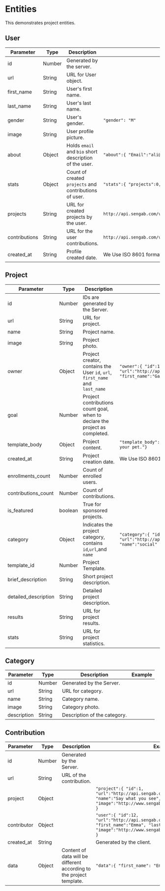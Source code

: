 # Entities
This demonstrates project entities.

## User
Parameter | Type | Description | Example
--------- | ---- | ----- | -----
id | Number  | Generated by the server.   |
url | String | URL for User object. |
first_name | String |  User's first name. |
last_name  | String |  User's last name. |
gender | String | User's gender. | `"gender": "M"`
image | String | User profile picture. |
about | Object | Holds `email` and `bio` short description of the user. |  `"about":{ "Email":"ali@allam.com", "bio":null }`
stats | Object |Count of created `projects` and contributions of user. |  `"stats":{ "projects":0, "contributions":5 }`
projects | String | URL for created projects by the user. |   `http://api.sengab.com/v1/users/1411414/created_projects`
contributions | String | URL for the user contributions. |  `http://api.sengab.com/v1/users/1411414/contributions`
created_at | String | Profile created date. | We Use ISO 8601 format.

## Project
Parameter | Type | Description | Example
--------- | ---- | ----- | -----
id | Number   | IDs are generated by the Server.|
url | String | URL for project. |
name | String |  Project name.|
image | String | Project photo. |
owner | Object | Project creator, contains the User `id`, `url`, `first_name` and `last_name`  |`"owner":{ "id":11, "url":"http://api.sengab.com/v1/users/11", "first_name":"Galileo", "last_name":"Galileo" }`
goal | Number | Project contributions count goal, when to declare the project as completed. |
template_body | Object | Project content. | `"template_body":{ "image_title":"Take a photo of your pet."}`
created_at | String | Project creation date. | We Use ISO 8601 format.
enrollments_count | Number | Count of enrolled users.|  
contributions_count | Number | Count of contributions.|
is_featured | boolean | True for sponsored projects. |
category | Object | Indicates the project category, contains `id`,`url`,and `name` |`"category":{ "id":210, "url":"http://api.sengab.com/v1/categories/210", "name":"social" }`
template_id | Number | Project Template. |
brief_description | String | Short project description. |
detailed_description | String  | Detailed project description. |
results | String | URL for project results. |
stats | String | URL for project statistics. |

## Category
Parameter | Type | Description | Example
--------- | ---- | ----------- | -----
id | Number   | Generated by the Server. |
url | String | URL for category. |
name | String | Category name. |
image | String | Category photo. |
description | String | Description of the category.  |

## Contribution
Parameter | Type | Description | Example
--------- | ---- | ----- | -----
id | Number | Generated by the Server. |
url | String | URL of the contribution. |
project | Object | | `"project":{ "id":1, "url":"http://api.sengab.com/v1/projects/1", "name":"Say what you see", "image":"http://www.sengab.com/projects_images/1.jpg" }` |
contributor | Object  | | `"user":{ "id":12, "url":"http://api.sengab.com/v1/users/12", "first_name":"Emma", "last_name":"Watson", "image":"http://www.sengab.com/projects_images/12.jpg" }` |
created_at | String | | Generated by the client. | 2016-01-14T04:33:35Z
data | Object | Content of data will be different according to the project template. | `"data":{ "first_name": "Emma", "last_name": "Watson" }`
